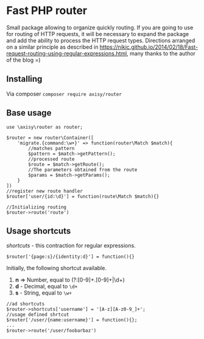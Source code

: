 # Fast PHP router

Small package allowing to organize quickly routing.
If you are going to use for routing of HTTP requests, it will be necessary to expand the package and add the ability to process the HTTP request types. Directions arranged on a similar principle as described in https://nikic.github.io/2014/02/18/Fast-request-routing-using-regular-expressions.html, many thanks to the author of the blog =)
## Installing
Via composer `composer require axisy/router`
## Base usage
```
use \axisy\router as router;

$router = new router\Container([
    'migrate.{command:\w+}' => function(router\Match $match){
        //matches pattern
        $pattern = $match->getPattern();
        //processed route
        $route = $match->getRoute();
        //The parameters obtained from the route
        $params = $match->getParams();
    }
])
//register new route handler
$router['user/{id:\d}'] = function(route\Match $match){}

//Initializing routing
$router->route('route')
```
## Usage shortcuts
_shortcuts_ - this contraction for regular expressions.
```
$router['{page:s}/{identity:d}'] = function(){}
```
Initially, the following shortcut available.

1. __n__ => Number, equal to (?:[0-9]+\.[0-9]+|\d+) 
2. __d__ - Decimal, equal to `\d+`  
3. __s__ - String, equal to `\w+`   

```
//ad shortcuts
$router->shortcuts['username'] = '[A-z][A-z0-9_]+';
//usage defined shrtcut
$router['/user/{name:username}'] = function(){};
...
$router->route('/user/foobarbaz')
```
